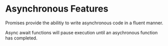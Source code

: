 # Asynchronous Features

Promises provide the abilitiy to write asynchronous code in a fluent manner.

Async await functions will pause execution until an asychronous function has completed.